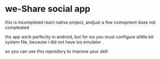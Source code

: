 # we-Share social app
this is incompleted react native project, andjust  a few comopnent does not compleated


ths app work perfectly in android, but for ios you must configure alittle bit  system file, because i did not have ios emulator .

so you can use this repository to improve your skill
